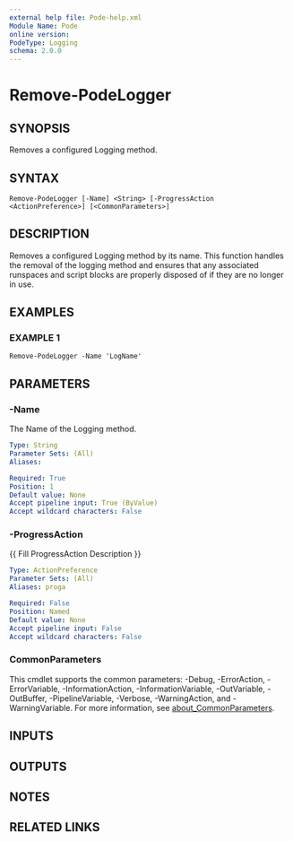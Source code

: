 ```yaml
---
external help file: Pode-help.xml
Module Name: Pode
online version:
PodeType: Logging
schema: 2.0.0
---
```


# Remove-PodeLogger

## SYNOPSIS
Removes a configured Logging method.

## SYNTAX

```
Remove-PodeLogger [-Name] <String> [-ProgressAction <ActionPreference>] [<CommonParameters>]
```

## DESCRIPTION
Removes a configured Logging method by its name.
This function handles the removal of the logging method and ensures that any associated runspaces and script blocks are properly disposed of if they are no longer in use.

## EXAMPLES

### EXAMPLE 1
```
Remove-PodeLogger -Name 'LogName'
```

## PARAMETERS

### -Name
The Name of the Logging method.

```yaml
Type: String
Parameter Sets: (All)
Aliases:

Required: True
Position: 1
Default value: None
Accept pipeline input: True (ByValue)
Accept wildcard characters: False
```

### -ProgressAction
{{ Fill ProgressAction Description }}

```yaml
Type: ActionPreference
Parameter Sets: (All)
Aliases: proga

Required: False
Position: Named
Default value: None
Accept pipeline input: False
Accept wildcard characters: False
```

### CommonParameters
This cmdlet supports the common parameters: -Debug, -ErrorAction, -ErrorVariable, -InformationAction, -InformationVariable, -OutVariable, -OutBuffer, -PipelineVariable, -Verbose, -WarningAction, and -WarningVariable. For more information, see [about_CommonParameters](http://go.microsoft.com/fwlink/?LinkID=113216).

## INPUTS

## OUTPUTS

## NOTES

## RELATED LINKS
